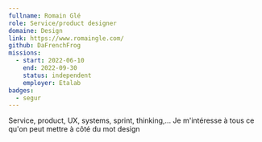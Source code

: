 ```yaml
---
fullname: Romain Glé
role: Service/product designer
domaine: Design
link: https://www.romaingle.com/
github: DaFrenchFrog
missions:
  - start: 2022-06-10
    end: 2022-09-30
    status: independent
    employer: Etalab
badges:
  - segur
---
```

Service, product, UX, systems, sprint, thinking,... Je m'intéresse à tous ce qu'on peut mettre à côté du mot design